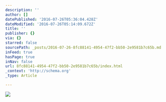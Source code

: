 ```yaml
---
description: ''
author: []
datePublished: '2016-07-26T05:36:04.428Z'
dateModified: '2016-07-26T05:14:09.672Z'
title: ''
publisher: {}
via: {}
starred: false
sourcePath: _posts/2016-07-26-8fc88141-4954-47f2-bb50-2e9581b7c65b.md
inFeed: true
hasPage: true
inNav: false
url: 8fc88141-4954-47f2-bb50-2e9581b7c65b/index.html
_context: 'http://schema.org'
_type: Article

---
```

![](https://the-grid-user-content.s3-us-west-2.amazonaws.com/8d851e29-9b68-44b1-9f3d-f3296a3deadb.jpg)